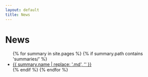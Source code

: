 ```yaml
---
layout: default
title: News
---
```


# News

<ul>
{% for summary in site.pages %}
  {% if summary.path contains 'summaries/' %}
    <li><a href="{{ summary.url | relative_url }}">{{ summary.name | replace: '.md', '' }}</a></li>
  {% endif %}
{% endfor %}
</ul>